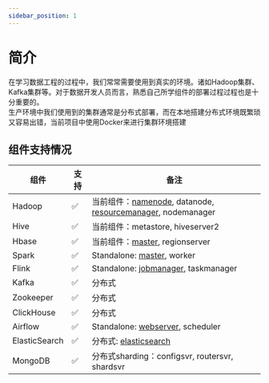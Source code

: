 ```yaml
---
sidebar_position: 1
---
```


# 简介

在学习数据工程的过程中，我们常常需要使用到真实的环境。诸如Hadoop集群、Kafka集群等。对于数据开发人员而言，熟悉自己所学组件的部署过程过程也是十分重要的。  
生产环境中我们使用到的集群通常是分布式部署，而在本地搭建分布式环境既繁琐又容易出错，当前项目中使用Docker来进行集群环境搭建

## 组件支持情况

| 组件            | 支持 | 备注                                                                                           |
|---------------|----|----------------------------------------------------------------------------------------------|
| Hadoop        | ✅  | 当前组件：[namenode](http://hd1:50070), datanode, [resourcemanager](http://hd1:8088), nodemanager |
| Hive          | ✅  | 当前组件：metastore, hiveserver2                                                                  |
| Hbase         | ✅  | 当前组件：[master](http://hd1:16010/), regionserver                                               |
| Spark         | ✅  | Standalone: [master](http://hd1:8001), worker                                                |
| Flink         | ✅  | Standalone: [jobmanager](http://hd1:8081), taskmanager                                       |
| Kafka         | ✅  | 分布式                                                                                          |
| Zookeeper     | ✅  | 分布式                                                                                          |
| ClickHouse    | ✅  | 分布式                                                                                          |
| Airflow       | ✅  | Standalone: [webserver](http://hd1:7000), scheduler                                          |
| ElasticSearch | ✅  | 分布式: [elasticsearch](http://hd1:9200/)                                                       |
| MongoDB       | ✅  | 分布式sharding：configsvr, routersvr, shardsvr                                                   |
